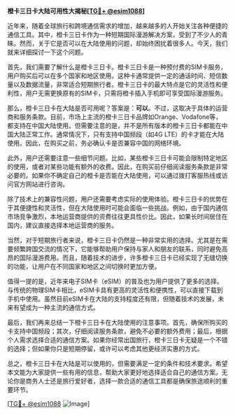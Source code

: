 **橙卡三日卡大陆可用性大揭秘[[TG💪+ @esim1088](https://t.me/s/esim1088)]**

近年来，随着全球旅行和跨境通信需求的增加，越来越多的人开始关注各种便捷的通信工具。其中，橙卡三日卡作为一种短期国际漫游解决方案，受到了不少人的青睐。然而，关于它是否可以在大陆使用的问题，却始终困扰着很多人。今天，我们就来详细探讨一下这个问题。

首先，我们需要了解什么是橙卡三日卡。橙卡三日卡是一种预付费的SIM卡服务，用户购买后可以在多个国家和地区使用。这种卡通常提供一定的通话时间、短信数量以及数据流量，非常适合短期旅行者。橙卡三日卡的最大特点是它的灵活性和便利性，用户无需更换原有的SIM卡，只需将橙卡插入手机即可享受国际漫游服务。

那么，橙卡三日卡在大陆是否可用呢？答案是：**可以**。不过，这取决于具体的运营商和服务条款。目前，市场上主流的橙卡三日卡品牌如Orange、Vodafone等，都支持在中国大陆使用。但需要注意的是，并不是所有版本的橙卡三日卡都能在中国大陆正常工作。通常情况下，只有支持中国频段（如4G LTE）的卡才能在大陆使用。因此，在购买之前，务必确认卡是否兼容中国的网络环境。

此外，用户还需要注意一些细节问题。比如，某些橙卡三日卡可能会限制特定地区的使用，或者对某些功能有额外的收费。因此，在购买前仔细阅读服务条款是非常必要的。如果你不确定自己的橙卡是否能在大陆使用，可以通过拨打客服热线或访问官方网站进行咨询。

除了技术上的兼容性问题，用户还需要考虑实际的使用体验。橙卡三日卡的优势在于其便捷性和灵活性，但在大陆使用时可能会面临一些挑战。例如，由于国内通信市场竞争激烈，本地运营商提供的资费往往更具性价比。因此，如果长时间居住在国内，建议直接选择本地运营商的服务。

当然，对于短期旅行者来说，橙卡三日卡仍然是一种非常实用的选择。尤其是在需要频繁跨国交流的情况下，它能够帮助用户保持与家人和朋友的联系，同时避免高昂的国际漫游费用。而且，随着技术的进步，许多橙卡三日卡已经实现了无缝切换的功能，让用户在不同国家和地区之间切换时更加方便。

值得一提的是，近年来电子SIM卡（eSIM）的普及也为用户提供了更多的选择。与传统的物理SIM卡相比，eSIM卡具有更高的灵活性和便携性，可以直接下载到手机中使用。虽然目前eSIM卡在大陆的支持程度还有限，但随着技术的发展，未来有望成为一种主流的通信方式。

最后，我们再来总结一下橙卡三日卡在大陆使用的注意事项。首先，确保所购买的卡支持中国频段；其次，仔细阅读服务条款，避免不必要的额外费用；最后，根据个人需求选择合适的通信方案。如果你经常出国旅行，橙卡三日卡无疑是一个不错的选择；但如果你只是短期停留，或许可以考虑其他更经济实惠的方式。

总之，橙卡三日卡在大陆是可以使用的，但需要满足一定的条件和技术要求。希望本文能为大家提供一些有用的信息，帮助大家更好地选择适合自己的通信方案。无论你是商务人士还是旅行爱好者，选择一款合适的通信工具都是确保旅途顺利的重要环节。

[[TG💪+ @esim1088](https://t.me/s/esim1088) ![Image](https://i.postimg.cc/4NQfJmqS/Snipaste-2025-05-13-00-14-12.png)]